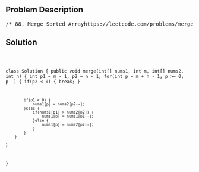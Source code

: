 <!--
<style>
  body { font-family: Arial, sans-serif; }
  .container { max-width: 700px; margin: 0 auto; padding: 10px; }
  .comment-block { background-color: #f9f9f9; padding: 10px; border-left: 5px solid #ccc; overflow-wrap: break-word; white-space: pre-wrap; }
  .code-block { background-color: #f4f4f4; padding: 10px; border: 1px solid #ddd; overflow-wrap: break-word; white-space: pre-wrap; }
</style>
-->

<div class='container'>
<h2>Problem Description</h2>
<div class='comment-block'>
<pre>
/* 88. Merge Sorted Arrayhttps://leetcode.com/problems/merge-sorted-array/You are given two integer arrays nums1 and nums2, sorted in non-decreasingorder, and two integers m and n,representing the number of elements in nums1 and nums2 respectively.Merge nums1 and nums2 into a single array sorted in non-decreasing order.The final sorted array should not be returned by the function, but insteadbe stored inside the array nums1. To accommodate this, nums1 has a length of m + n, where the first melements denote the elements that should be merged, and the last n elements are set to 0 and should be ignored. nums2 has alength of n.Example 1:Input: nums1 = [1,2,3,0,0,0], m = 3, nums2 = [2,5,6], n = 3Output: [1,2,2,3,5,6]Explanation: The arrays we are merging are [1,2,3] and [2,5,6].The result of the merge is [1,2,2,3,5,6] with the underlined elementscoming from nums1.Example 2:Input: nums1 = [1], m = 1, nums2 = [], n = 0Output: [1]Explanation: The arrays we are merging are [1] and [].The result of the merge is [1].Example 3:Input: nums1 = [0], m = 0, nums2 = [1], n = 1Output: [1]Explanation: The arrays we are merging are [] and [1].The result of the merge is [1].Note that because m = 0, there are no elements in nums1. The 0 is onlythere to ensure the merge result can fit in nums1.Constraints:nums1.length == m + nnums2.length == n0 <= m, n <= 2001 <= m + n <= 200-109 <= nums1[i], nums2[j] <= 109*/</pre>
</div>

<h2>Solution</h2>
<div class='code-block'>
<pre><code class='language-java'>

class Solution {
    public void merge(int[] nums1, int m, int[] nums2, int n) {
        int p1 = m - 1, p2 = n - 1;
        for(int p = m + n - 1; p >= 0; p--) {
            if(p2 < 0) {
                break;
            }
            
            if(p1 < 0) {
                nums1[p] = nums2[p2--];
            }else {
                if(nums1[p1] > nums2[p2]) {
                    nums1[p] = nums1[p1--];
                }else {
                    nums1[p] = nums2[p2--];
                }
            }
        }
        
    }
}

</code></pre>
</div>
</div>
